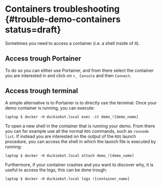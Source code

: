 # Containers troubleshooting {#trouble-demo-containers status=draft}

Sometimes you need to access a container (i.e. a shell inside of it).

## Access trough Portainer
To do so you can either use Portainer, and from there select the container you are interested in and click on `>_ Console` and then `Connect`.

## Access trough terminal
A simple alternative is to Portainer is to directly use the terminal. Once your demo container is running, you can execute:

    laptop $ docker -H duckiebot.local exec -it demo_![demo_name]

To open a new shell in the container that is running your demo. From there you can for example use all the normal `ROS` commands, such as `rosnode list`.
If instead you are interested on the output of the `ROS` launch procedure, you can access the shell in which the launch file is executed by running:

    laptop $ docker -H duckiebot.local attach demo_![demo_name]

Furthermore, if your container crashes and you want to discover why, it is useful to access the logs, this can be done trough:

    laptop $ docker -H duckiebot.local logs ![container_name]
